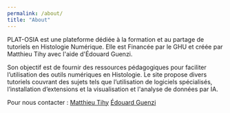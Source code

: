 ```yaml
---
permalink: /about/
title: "About"
---
```


PLAT-OSIA est une plateforme dédiée à la formation et au partage de tutoriels en Histologie Numérique. 
Elle est Financée par le GHU et créée par Matthieu Tihy avec l'aide d'Édouard Guenzi. 

Son objectif est de fournir des ressources pédagogiques pour faciliter l’utilisation des outils numériques en Histologie. Le site propose divers tutoriels couvrant des sujets tels que l’utilisation de logiciels spécialisés, l’installation d’extensions et la visualisation et l'analyse de données par IA.

Pour nous contacter :
[Matthieu Tihy](mailto:matthieu.tihy@aphp.fr)
[Édouard Guenzi](mailto:edouard.guenzi@aphp.fr)